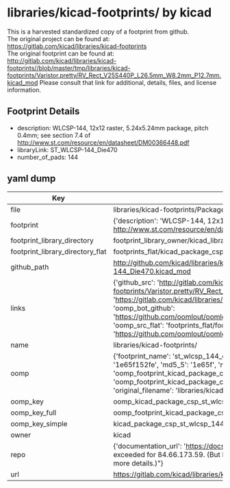 # libraries/kicad-footprints/ by kicad  
This is a harvested standardized copy of a footprint from github.  
The original project can be found at:  
https://gitlab.com/kicad/libraries/kicad-footprints  
The original footprint can be found at:
http://gitlab.com/kicad/libraries/kicad-footprints//blob/master/tmp/libraries/kicad-footprints/Varistor.pretty/RV_Rect_V25S440P_L26.5mm_W8.2mm_P12.7mm.kicad_mod
Please consult that link for additional, details, files, and license information.  
## Footprint Details
* description: WLCSP-144, 12x12 raster, 5.24x5.24mm package, pitch 0.4mm; see section 7.4 of http://www.st.com/resource/en/datasheet/DM00366448.pdf  
* libraryLink: ST_WLCSP-144_Die470  
* number_of_pads: 144  
## yaml dump  
| Key | Value |  
| --- | --- |  
| file | libraries/kicad-footprints/Package_CSP.pretty/ST_WLCSP-144_Die470.kicad_mod |  
| footprint | {'description': 'WLCSP-144, 12x12 raster, 5.24x5.24mm package, pitch 0.4mm; see section 7.4 of http://www.st.com/resource/en/datasheet/DM00366448.pdf', 'libraryLink': 'ST_WLCSP-144_Die470', 'number_of_pads': 144} |  
| footprint_library_directory | footprint_library_owner/kicad_libraries/kicad-footprints/ |  
| footprint_library_directory_flat | footprints_flat/kicad_package_csp_st_wlcsp_144_die470/working |  
| github_path | http://github.com/kicad/libraries/kicad-footprints//blob/master/tmp/libraries/kicad-footprints/Package_CSP.pretty/ST_WLCSP-144_Die470.kicad_mod |  
| links | {'github_src': 'http://gitlab.com/kicad/libraries/kicad-footprints//blob/master/tmp/libraries/kicad-footprints/Varistor.pretty/RV_Rect_V25S440P_L26.5mm_W8.2mm_P12.7mm.kicad_mod', 'github_src_repo': 'https://gitlab.com/kicad/libraries/kicad-footprints', 'oomp_bot': 'footprints/kicad_package_csp_st_wlcsp_144_die470/working', 'oomp_bot_github': 'https://github.com/oomlout/oomlout_oomp_footprint_bot/tree/main/footprints/kicad_package_csp_st_wlcsp_144_die470/working', 'oomp_src_flat': 'footprints_flat/footprints_flat/kicad_package_csp_st_wlcsp_144_die470/working', 'oomp_src_flat_github': 'https://github.com/oomlout/oomlout_oomp_footprint_src/tree/main/footprints_flat/kicad_package_csp_st_wlcsp_144_die470/working'} |  
| name | libraries/kicad-footprints/ |  
| oomp | {'footprint_name': 'st_wlcsp_144_die470', 'library_name': 'package_csp', 'md5': '1e65f152fecf6803c0d32f046d58e1a9', 'md5_10': '1e65f152fe', 'md5_5': '1e65f', 'md5_6': '1e65f1', 'oomp_key': 'oomp_kicad_package_csp_st_wlcsp_144_die470', 'oomp_key_extra': 'oomp_footprint_kicad_package_csp_st_wlcsp_144_die470', 'oomp_key_full': 'oomp_footprint_kicad_package_csp_st_wlcsp_144_die470_1e65f1', 'oomp_key_simple': 'kicad_package_csp_st_wlcsp_144_die470', 'original_filename': 'libraries/kicad-footprints/Package_CSP.pretty/ST_WLCSP-144_Die470.kicad_mod', 'owner_name': 'kicad'} |  
| oomp_key | oomp_kicad_package_csp_st_wlcsp_144_die470 |  
| oomp_key_full | oomp_footprint_kicad_package_csp_st_wlcsp_144_die470 |  
| oomp_key_simple | kicad_package_csp_st_wlcsp_144_die470 |  
| owner | kicad |  
| repo | {'documentation_url': 'https://docs.github.com/rest/overview/resources-in-the-rest-api#rate-limiting', 'message': "API rate limit exceeded for 84.66.173.59. (But here's the good news: Authenticated requests get a higher rate limit. Check out the documentation for more details.)"} |  
| url | https://gitlab.com/kicad/libraries/kicad-footprints |  

